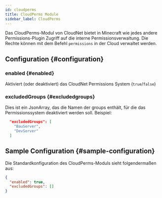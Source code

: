 ```yaml
---
id: cloudperms
title: CloudPerms Module
sidebar_label: CloudPerms
---
```


Das CloudPerms-Modul von CloudNet bietet in Minecraft wie jedes andere Permissions-Plugin Zugriff auf die interne Permissionsverwaltung. Die Rechte können mit dem Befehl `permissions` in der Cloud verwaltet werden.

## Configuration {#configuration}

### enabled {#enabled}

Aktiviert (oder deaktiviert) das CloudNet Permissions System (`true`/`false`)

### excludedGroups {#excludedgroups}

Dies ist ein JsonArray, das die Namen der groups enthält, für die das Permissionssystem deaktiviert werden soll.
Beispiel:

```json
  "excludedGroups": [
    "BauServer",
    "DevServer"
  ]
```

## Sample Configuration {#sample-configuration}

Die Standardkonfiguration des CloudPerms-Moduls sieht folgendermaßen aus:

```json
{
  "enabled": true,
  "excludedGroups": []
}
```
